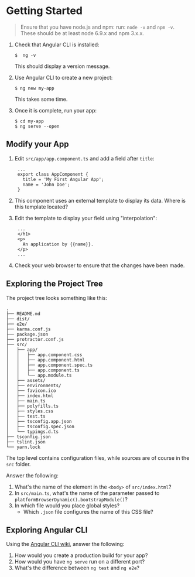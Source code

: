 # Getting Started


> Ensure that you have node.js and npm: run: `node -v`
> and `npm -v`. These should be at least node 6.9.x
> and npm 3.x.x.

1. Check that Angular CLI is installed:

       $  ng -v

   This should display a version message.

2. Use Angular CLI to create a new project:

       $ ng new my-app

   This takes some time.

3. Once it is complete, run your app:

       $ cd my-app
       $ ng serve --open


## Modify your App

1. Edit `src/app/app.component.ts` and add a field after `title`:

        ...
        export class AppComponent {
          title = 'My First Angular App';
          name = 'John Doe';
        }

2. This component uses an external template to display its data. Where is this template located?

3. Edit the template to display your field using "interpolation":

        ...
        </h1>
        <p>
          An application by {{name}}.
        </p>
        ...

4. Check your web browser to ensure that the changes have been made.


## Exploring the Project Tree

The project tree looks something like this:

```
.
├── README.md
├── dist/
├── e2e/
├── karma.conf.js
├── package.json
├── protractor.conf.js
├── src/
│   ├── app/
│   │   ├── app.component.css
│   │   ├── app.component.html
│   │   ├── app.component.spec.ts
│   │   ├── app.component.ts
│   │   └── app.module.ts
│   ├── assets/
│   ├── environments/
│   ├── favicon.ico
│   ├── index.html
│   ├── main.ts
│   ├── polyfills.ts
│   ├── styles.css
│   ├── test.ts
│   ├── tsconfig.app.json
│   ├── tsconfig.spec.json
│   └── typings.d.ts
├── tsconfig.json
├── tslint.json
└── yarn.lock
```

The top level contains configuration files, while sources are of course in the `src` folder.

Answer the following:

1. What's the name of the element in the `<body>` of `src/index.html`?
2. In `src/main.ts`, what's the name of the parameter passed to `platformBrowserDynamic().bootstrapModule()`?
3. In which file would you place global styles?
   - Which `.json` file configures the name of this CSS file?


## Exploring Angular CLI

Using the [Angular CLI wiki](https://github.com/angular/angular-cli/wiki), answer the following:

1. How would you create a production build for your app?
2. How would you have `ng serve` run on a different port?
3. What's the difference between `ng test` and `ng e2e`?
